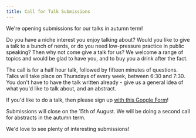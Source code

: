 ```yaml
---
title: Call for Talk Submissions
---
```


We're opening submissions for our talks in autumn term!

Do you have a niche interest you enjoy talking about? Would you like to give a
talk to a bunch of nerds, or do you need low-pressure practice in public
speaking? Then why not come give a talk for us? We welcome a range of topics and
would be glad to have you, and to buy you a drink after the fact.

The call is for a half hour talk, followed by fifteen minutes of questions.
Talks will take place on Thursdays of every week, between 6:30 and 7:30. You
don't have to have the talk written already - give us a general idea of what
you'd like to talk about, and an abstract.

If you'd like to do a talk, then please sign up
[with this Google Form](https://docs.google.com/forms/d/1VOwHCRijffDxy6qvQ47_Gbn3fFod0sIPxhWxJt7e0CQ/edit?ts=5d08c2b9)!

Submissions will close on the 15th of August. We will be doing
a second call for abstracts in the autumn term.

We'd love to see plenty of interesting submissions!
